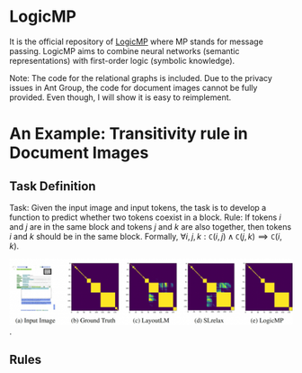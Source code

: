 # LogicMP
It is the official repository of [LogicMP](https://arxiv.org/abs/2309.15458) where MP stands for message passing. LogicMP aims to combine neural networks (semantic representations) with first-order logic (symbolic knowledge). 


Note: The code for the relational graphs is included. Due to the privacy issues in Ant Group, the code for document images cannot be fully provided. Even though, I will show it is easy to reimplement.

# An Example: Transitivity rule in Document Images

## Task Definition
Task: Given the input image and input tokens, the task is to develop a function to predict whether two tokens coexist in a block. 
Rule: If tokens $i$ and $j$ are in the same block and tokens $j$ and $k$ are also together, then tokens $i$ and $k$ should be in the same block. Formally, $\forall i, j, k: \mathtt{C}(i, j) \wedge \mathtt{C}(j, k) \implies \mathtt{C}(i, k)$.

![Encoding transitivity rule in image understanding task](figures/logicmp-case.jpeg).

## Rules
